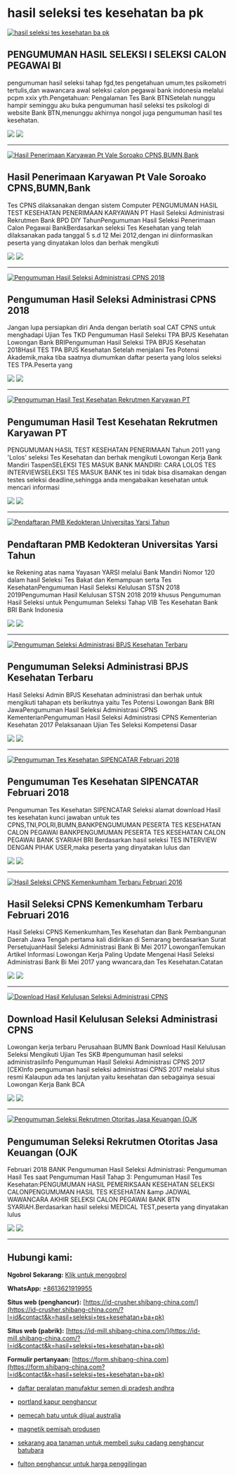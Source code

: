 # hasil seleksi tes kesehatan ba pk

<a href="https://swt.shibang-china.com/?l=id&img&k=hasil+seleksi+tes+kesehatan+ba+pk" target="_blank">![hasil seleksi tes kesehatan ba pk](http://static.shibang-china.com/all-800x300/244.jpg)</a>

## PENGUMUMAN HASIL SELEKSI I SELEKSI CALON PEGAWAI BI
pengumuman hasil seleksi tahap fgd,tes pengetahuan umum,tes psikometri tertulis,dan wawancara awal seleksi calon pegawai bank indonesia melalui pcpm xxix yth.Pengetahuan: Pengalaman Tes Bank BTNSetelah nunggu hampir seminggu aku buka pengumuman hasil seleksi tes psikologi di website Bank BTN,menunggu akhirnya nongol juga pengumuman hasil tes kesehatan.


<a href="https://whatsapp.shibangsoft.com/WhatsApp.php" target="_blank" title="WhatsApp">![](http://static.shibang-china.com/icon/whatsapp.png)</a> <a href="https://swt.shibang-china.com/?l=id&icon&k=hasil+seleksi+tes+kesehatan+ba+pk" target="_blank">![](http://static.shibang-china.com/icon/chat-id.png)</a>

---

<a href="https://swt.shibang-china.com/?l=id&img&k=hasil+seleksi+tes+kesehatan+ba+pk" target="_blank">![Hasil Penerimaan Karyawan Pt Vale Soroako CPNS,BUMN,Bank](http://static.shibang-china.com/all-800x300/60.jpg)</a>

## Hasil Penerimaan Karyawan Pt Vale Soroako CPNS,BUMN,Bank
Tes CPNS dilaksanakan dengan sistem Computer PENGUMUMAN HASIL TEST KESEHATAN PENERIMAAN KARYAWAN PT Hasil Seleksi Administrasi Rekrutmen Bank BPD DIY TahunPengumuman Hasil Seleksi Penerimaan Calon Pegawai BankBerdasarkan seleksi Tes Kesehatan yang telah dilaksanakan pada tanggal 5 s.d 12 Mei 2012,dengan ini diinformasikan peserta yang dinyatakan lolos dan berhak mengikuti


<a href="https://whatsapp.shibangsoft.com/WhatsApp.php" target="_blank" title="WhatsApp">![](http://static.shibang-china.com/icon/whatsapp.png)</a> <a href="https://swt.shibang-china.com/?l=id&icon&k=hasil+seleksi+tes+kesehatan+ba+pk" target="_blank">![](http://static.shibang-china.com/icon/chat-id.png)</a>

---

<a href="https://swt.shibang-china.com/?l=id&img&k=hasil+seleksi+tes+kesehatan+ba+pk" target="_blank">![Pengumuman Hasil Seleksi Administrasi CPNS 2018](http://static.shibang-china.com/all-800x300/244.jpg)</a>

## Pengumuman Hasil Seleksi Administrasi CPNS 2018
Jangan lupa persiapkan diri Anda dengan berlatih soal CAT CPNS untuk menghadapi Ujian Tes TKD Pengumuman Hasil Seleksi TPA BPJS Kesehatan Lowongan Bank BRIPengumuman Hasil Seleksi TPA BPJS Kesehatan 2018Hasil TES TPA BPJS Kesehatan Setelah menjalani Tes Potensi Akademik,maka tiba saatnya diumumkan daftar peserta yang lolos seleksi TES TPA.Peserta yang


<a href="https://whatsapp.shibangsoft.com/WhatsApp.php" target="_blank" title="WhatsApp">![](http://static.shibang-china.com/icon/whatsapp.png)</a> <a href="https://swt.shibang-china.com/?l=id&icon&k=hasil+seleksi+tes+kesehatan+ba+pk" target="_blank">![](http://static.shibang-china.com/icon/chat-id.png)</a>

---

<a href="https://swt.shibang-china.com/?l=id&img&k=hasil+seleksi+tes+kesehatan+ba+pk" target="_blank">![Pengumuman Hasil Test Kesehatan Rekrutmen Karyawan PT](http://static.shibang-china.com/all-800x300/974.jpg)</a>

## Pengumuman Hasil Test Kesehatan Rekrutmen Karyawan PT
PENGUMUMAN HASIL TEST KESEHATAN PENERIMAAN Tahun 2011 yang 'Lolos' seleksi Tes Kesehatan dan berhak mengikuti Lowongan Kerja Bank Mandiri TaspenSELEKSI TES MASUK BANK MANDIRI: CARA LOLOS TES INTERVIEWSELEKSI TES MASUK BANK tes ini tidak bisa disamakan dengan testes seleksi deadline,sehingga anda mengabaikan kesehatan untuk mencari informasi


<a href="https://whatsapp.shibangsoft.com/WhatsApp.php" target="_blank" title="WhatsApp">![](http://static.shibang-china.com/icon/whatsapp.png)</a> <a href="https://swt.shibang-china.com/?l=id&icon&k=hasil+seleksi+tes+kesehatan+ba+pk" target="_blank">![](http://static.shibang-china.com/icon/chat-id.png)</a>

---

<a href="https://swt.shibang-china.com/?l=id&img&k=hasil+seleksi+tes+kesehatan+ba+pk" target="_blank">![Pendaftaran PMB Kedokteran Universitas Yarsi Tahun](http://static.shibang-china.com/all-800x300/657.jpg)</a>

## Pendaftaran PMB Kedokteran Universitas Yarsi Tahun
ke Rekening atas nama Yayasan YARSI melalui Bank Mandiri Nomor 120 dalam hasil Seleksi Tes Bakat dan Kemampuan serta Tes KesehatanPengumuman Hasil Seleksi Kelulusan STSN 2018 2019Pengumuman Hasil Kelulusan STSN 2018 2019 khusus Pengumuman Hasil Seleksi untuk Pengumuman Seleksi Tahap VIB Tes Kesehatan Bank BRI Bank Indonesia


<a href="https://whatsapp.shibangsoft.com/WhatsApp.php" target="_blank" title="WhatsApp">![](http://static.shibang-china.com/icon/whatsapp.png)</a> <a href="https://swt.shibang-china.com/?l=id&icon&k=hasil+seleksi+tes+kesehatan+ba+pk" target="_blank">![](http://static.shibang-china.com/icon/chat-id.png)</a>

---

<a href="https://swt.shibang-china.com/?l=id&img&k=hasil+seleksi+tes+kesehatan+ba+pk" target="_blank">![Pengumuman Seleksi Administrasi BPJS Kesehatan Terbaru](http://static.shibang-china.com/all-800x300/1068.jpg)</a>

## Pengumuman Seleksi Administrasi BPJS Kesehatan Terbaru
Hasil Seleksi Admin BPJS Kesehatan administrasi dan berhak untuk mengikuti tahapan ets berikutnya yaitu Tes Potensi Lowongan Bank BRI JawaPengumuman Hasil Seleksi Administrasi CPNS KementerianPengumuman Hasil Seleksi Administrasi CPNS Kementerian Kesehatan 2017 Pelaksanaan Ujian Tes Seleksi Kompetensi Dasar


<a href="https://whatsapp.shibangsoft.com/WhatsApp.php" target="_blank" title="WhatsApp">![](http://static.shibang-china.com/icon/whatsapp.png)</a> <a href="https://swt.shibang-china.com/?l=id&icon&k=hasil+seleksi+tes+kesehatan+ba+pk" target="_blank">![](http://static.shibang-china.com/icon/chat-id.png)</a>

---

<a href="https://swt.shibang-china.com/?l=id&img&k=hasil+seleksi+tes+kesehatan+ba+pk" target="_blank">![Pengumuman Tes Kesehatan SIPENCATAR Februari 2018](http://static.shibang-china.com/all-800x300/852.jpg)</a>

## Pengumuman Tes Kesehatan SIPENCATAR Februari 2018
Pengumuman Tes Kesehatan SIPENCATAR Seleksi alamat download Hasil tes kesehatan kunci jawaban untuk tes CPNS,TNI,POLRI,BUMN,BANKPENGUMUMAN PESERTA TES KESEHATAN CALON PEGAWAI BANKPENGUMUMAN PESERTA TES KESEHATAN CALON PEGAWAI BANK SYARIAH BRI Berdasarkan hasil seleksi TES INTERVIEW DENGAN PIHAK USER,maka peserta yang dinyatakan lulus dan


<a href="https://whatsapp.shibangsoft.com/WhatsApp.php" target="_blank" title="WhatsApp">![](http://static.shibang-china.com/icon/whatsapp.png)</a> <a href="https://swt.shibang-china.com/?l=id&icon&k=hasil+seleksi+tes+kesehatan+ba+pk" target="_blank">![](http://static.shibang-china.com/icon/chat-id.png)</a>

---

<a href="https://swt.shibang-china.com/?l=id&img&k=hasil+seleksi+tes+kesehatan+ba+pk" target="_blank">![Hasil Seleksi CPNS Kemenkumham Terbaru Februari 2016](http://static.shibang-china.com/all-800x300/433.jpg)</a>

## Hasil Seleksi CPNS Kemenkumham Terbaru Februari 2016
Hasil Seleksi CPNS Kemenkumham,Tes Kesehatan dan Bank Pembangunan Daerah Jawa Tengah pertama kali didirikan di Semarang berdasarkan Surat PersetujuanHasil Seleksi Administrasi Bank Bi Mei 2017 LowonganTemukan Artikel Informasi Lowongan Kerja Paling Update Mengenai Hasil Seleksi Administrasi Bank Bi Mei 2017 yang wwancara,dan Tes Kesehatan.Catatan


<a href="https://whatsapp.shibangsoft.com/WhatsApp.php" target="_blank" title="WhatsApp">![](http://static.shibang-china.com/icon/whatsapp.png)</a> <a href="https://swt.shibang-china.com/?l=id&icon&k=hasil+seleksi+tes+kesehatan+ba+pk" target="_blank">![](http://static.shibang-china.com/icon/chat-id.png)</a>

---

<a href="https://swt.shibang-china.com/?l=id&img&k=hasil+seleksi+tes+kesehatan+ba+pk" target="_blank">![Download Hasil Kelulusan Seleksi Administrasi CPNS](http://static.shibang-china.com/all-800x300/1414.jpg)</a>

## Download Hasil Kelulusan Seleksi Administrasi CPNS
Lowongan kerja terbaru Perusahaan BUMN Bank Download Hasil Kelulusan Seleksi Mengikuti Ujian Tes SKB #pengumuman hasil seleksi administrasiInfo Pengumuman Hasil Seleksi Administrasi CPNS 2017 [CEKInfo pengumuman hasil seleksi administrasi CPNS 2017 melalui situs resmi Kalaupun ada tes lanjutan yaitu kesehatan dan sebagainya sesuai Lowongan Kerja Bank BCA


<a href="https://whatsapp.shibangsoft.com/WhatsApp.php" target="_blank" title="WhatsApp">![](http://static.shibang-china.com/icon/whatsapp.png)</a> <a href="https://swt.shibang-china.com/?l=id&icon&k=hasil+seleksi+tes+kesehatan+ba+pk" target="_blank">![](http://static.shibang-china.com/icon/chat-id.png)</a>

---

<a href="https://swt.shibang-china.com/?l=id&img&k=hasil+seleksi+tes+kesehatan+ba+pk" target="_blank">![Pengumuman Seleksi Rekrutmen Otoritas Jasa Keuangan (OJK](http://static.shibang-china.com/all-800x300/1214.jpg)</a>

## Pengumuman Seleksi Rekrutmen Otoritas Jasa Keuangan (OJK
Februari 2018 BANK Pengumuman Hasil Seleksi Administrasi: Pengumuman Hasil Tes saat Pengumuman Hasil Tahap 3: Pengumuman Hasil Tes Kesehatan:PENGUMUMAN HASIL PEMERIKSAAN KESEHATAN SELEKSI CALONPENGUMUMAN HASIL TES KESEHATAN &amp JADWAL WAWANCARA AKHIR SELEKSI CALON PEGAWAI BANK BTN SYARIAH.Berdasarkan hasil seleksi MEDICAL TEST,peserta yang dinyatakan lulus


<a href="https://whatsapp.shibangsoft.com/WhatsApp.php" target="_blank" title="WhatsApp">![](http://static.shibang-china.com/icon/whatsapp.png)</a> <a href="https://swt.shibang-china.com/?l=id&icon&k=hasil+seleksi+tes+kesehatan+ba+pk" target="_blank">![](http://static.shibang-china.com/icon/chat-id.png)</a>

---
## Hubungi kami:

**Ngobrol Sekarang:** [Klik untuk mengobrol](https://swt.shibang-china.com?l=id&contact&k=hasil+seleksi+tes+kesehatan+ba+pk)

**WhatsApp:**  [+8613621919955](https://whatsapp.shibangsoft.com/WhatsApp.php)

**Situs web (penghancur):** [https://id-crusher.shibang-china.com/](https://id-crusher.shibang-china.com/?l=id&contact&k=hasil+seleksi+tes+kesehatan+ba+pk)

**Situs web (pabrik):** [https://id-mill.shibang-china.com/](https://id-mill.shibang-china.com/?l=id&contact&k=hasil+seleksi+tes+kesehatan+ba+pk)

**Formulir pertanyaan:** [https://form.shibang-china.com](https://form.shibang-china.com?l=id&contact&k=hasil+seleksi+tes+kesehatan+ba+pk)

* [daftar peralatan manufaktur semen di pradesh andhra](../40/daftar%20peralatan%20manufaktur%20semen%20di%20pradesh%20andhra.md)

* [portland kapur penghancur](../33/portland%20kapur%20penghancur.md)

* [pemecah batu untuk dijual australia](../36/pemecah%20batu%20untuk%20dijual%20australia.md)

* [magnetik pemisah produsen](../36/magnetik%20pemisah%20produsen.md)

* [sekarang apa tanaman untuk membeli suku cadang penghancur batubara](../31/sekarang%20apa%20tanaman%20untuk%20membeli%20suku%20cadang%20penghancur%20batubara.md)

* [fulton penghancur untuk harga penggilingan](../32/fulton%20penghancur%20untuk%20harga%20penggilingan.md)